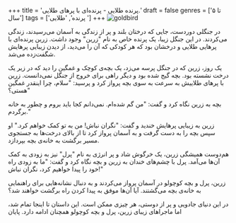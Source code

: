 +++
title = 'پرنده طلایی - پرنده‌ای با پرهای طلایی.'
draft = false
genres = ['تا ۵ سال']
tags = ['پرنده', 'طلایی ']
+++
![goldbird](/129.goldenBird.jpg)

در جنگلی دوردست، جایی که درختان بلند و پر از زندگی به آسمان می‌رسیدند، زندگی می‌کردند. در این جنگل زیبا، یک پرنده خاص به نام "زرین" وجود داشت. زرین پرنده‌ای با پرهایی طلایی و درخشان بود که هر کودکی که آن را می‌دید، از دیدن زیبایی پرهایش شگفت‌زده می‌شد.

یک روز، زرین که در جنگل پرسه می‌زد، یک بچه‌ی کوچک و غمگین را دید که در زیر یک درخت نشسته بود. بچه گیج شده بود و دیگر راهی برای خروج از جنگل نمی‌دانست. زرین با پرهای طلاییش به سرعت به سوی بچه پرواز کرد و پرسید: "سلام، چرا اینقدر غمگین هستی؟"

بچه به زرین نگاه کرد و گفت: "من گم شده‌ام. نمی‌دانم کجا باید بروم و چطور به خانه برگردم."

زرین به زیبایی پرهایش خندید و گفت: "نگران نباش! من به تو کمک خواهم کرد." او سپس بچه را به دست گرفت و به آسمان پرواز کرد تا از بالای درخت‌ها به جستجوی مسیر برگشت به خانه‌ی بچه بپردازد.

هم‌دوست همیشگی زرین، یک خرگوش شاد و پر انرژی به نام "پرل" نیز به زودی به کمک آن‌ها می‌آمد. پرل با چشم‌های خندان به زرین و بچه نگاه کرد و گفت: "ما به زودی راه خود را پیدا خواهیم کرد، نگران نباش!"

زرین، پرل و بچه کوچولو در آسمان پرواز می‌کردند و به دنبال نشانه‌هایی برای راهنمایی به خانه‌ی بچه می‌گشتند. آیا آن‌ها موفق به پیدا کردن راه برگشت خواهند شد؟

در این دنیای جادویی و پر از دوستی، هر چیزی ممکن است. این داستان تا اینجا تمام شد، اما ماجراهای زیبای زرین، پرل و بچه کوچولو همچنان ادامه دارد.
پایان